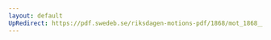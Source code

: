 ```yaml
---
layout: default
UpRedirect: https://pdf.swedeb.se/riksdagen-motions-pdf/1868/mot_1868__fk__00061.pdf
---
```

